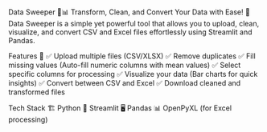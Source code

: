 Data Sweeper 🧹📊
Transform, Clean, and Convert Your Data with Ease!
🚀 Data Sweeper is a simple yet powerful tool that allows you to upload, clean, visualize, and convert CSV and Excel files effortlessly using Streamlit and Pandas.

Features 🌟
✅ Upload multiple files (CSV/XLSX)
✅ Remove duplicates
✅ Fill missing values (Auto-fill numeric columns with mean values)
✅ Select specific columns for processing
✅ Visualize your data (Bar charts for quick insights)
✅ Convert between CSV and Excel
✅ Download cleaned and transformed files

Tech Stack 🏗️
Python 🐍
Streamlit 🖥️
Pandas 📊
OpenPyXL (for Excel processing)
